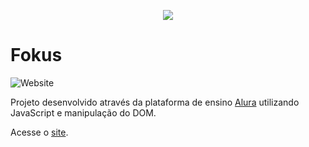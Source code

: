 <p align="center">
<img src="https://github.com/guimevn/projeto-Fokus/assets/54328227/11a2e1a8-825f-4b4f-8c0f-167c0558780b alt="Imagem da Tela Inicial do Projeto Fokus">
</p>
<h1>Fokus</h1>

![Website](https://img.shields.io/website?down_color=lightgrey&style=flat-square&logo=appveyor&down_message=offline&label=STATUS&logo=STATUS&style=for-the-badge&up_message=FINALIZADO&url=https%3A%2F%2Fshields.io)

Projeto desenvolvido através da plataforma de ensino <a href="https://alura.com.br/">Alura</a> utilizando JavaScript e manipulação do DOM.

Acesse o <a href="https://projeto-fokus-guimevn.vercel.app/">site</a>.
